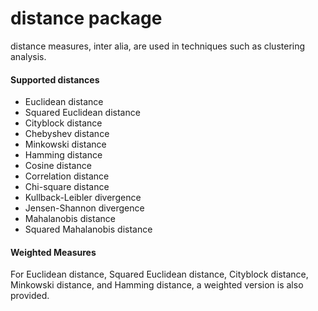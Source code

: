 distance package
==========================
distance measures, inter alia, are  used in techniques such as clustering analysis.

#### Supported distances
- Euclidean distance
- Squared Euclidean distance
- Cityblock distance
- Chebyshev distance
- Minkowski distance
- Hamming distance
- Cosine distance
- Correlation distance
- Chi-square distance
- Kullback-Leibler divergence
- Jensen-Shannon divergence
- Mahalanobis distance
- Squared Mahalanobis distance


#### Weighted Measures
For Euclidean distance, Squared Euclidean distance, Cityblock distance, Minkowski distance, and Hamming distance, a weighted version is also provided.
